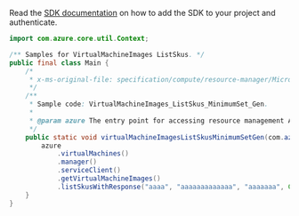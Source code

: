 Read the [SDK documentation](https://github.com/Azure/azure-sdk-for-java/blob/azure-resourcemanager_2.15.0/sdk/resourcemanager/azure-resourcemanager/README.md) on how to add the SDK to your project and authenticate.

```java
import com.azure.core.util.Context;

/** Samples for VirtualMachineImages ListSkus. */
public final class Main {
    /*
     * x-ms-original-file: specification/compute/resource-manager/Microsoft.Compute/stable/2022-03-01/ComputeRP/examples/virtualMachineImageExamples/VirtualMachineImages_ListSkus_MinimumSet_Gen.json
     */
    /**
     * Sample code: VirtualMachineImages_ListSkus_MinimumSet_Gen.
     *
     * @param azure The entry point for accessing resource management APIs in Azure.
     */
    public static void virtualMachineImagesListSkusMinimumSetGen(com.azure.resourcemanager.AzureResourceManager azure) {
        azure
            .virtualMachines()
            .manager()
            .serviceClient()
            .getVirtualMachineImages()
            .listSkusWithResponse("aaaa", "aaaaaaaaaaaaa", "aaaaaaa", Context.NONE);
    }
}
```
